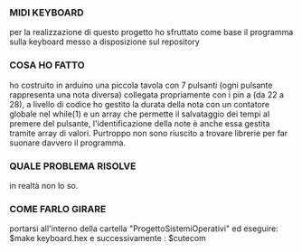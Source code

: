 ### MIDI KEYBOARD
per la realizzazione di questo progetto ho sfruttato come base il programma sulla keyboard messo a disposizione sul repository

### COSA HO FATTO
ho costruito in arduino una piccola tavola con 7 pulsanti (ogni pulsante rappresenta una nota diversa) collegata propriamente con i pin a (da 22 a 28), a livello di codice ho gestito la durata della nota  con un contatore globale nel while(1) e un array che permette il salvataggio dei tempi al premere del pulsante, l'identificazione della note è anche essa gestita tramite array di valori. Purtroppo non sono riuscito a trovare librerie per far suonare davvero il programma.  
### QUALE PROBLEMA RISOLVE 
in realtà non lo so. 
### COME FARLO GIRARE 
portarsi all'interno della cartella "ProgettoSistemiOperativi"  ed eseguire: 
$make keyboard.hex
e successivamente : 
$cutecom
